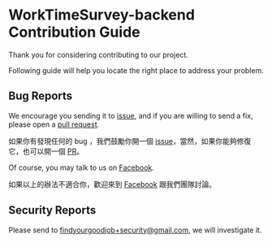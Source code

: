WorkTimeSurvey-backend Contribution Guide
=========================================

Thank you for considering contributing to our project.

Following guide will help you locate the right place to address your problem.

## Bug Reports

We encourage you sending it to [issue](https://github.com/goodjoblife/WorkTimeSurvey-backend/issues), and if you are willing to send a fix, please open a [pull request](https://github.com/goodjoblife/WorkTimeSurvey-backend/pulls).

如果你有發現任何的 bug ，我們鼓勵你開一個 [issue](https://github.com/goodjoblife/WorkTimeSurvey-backend/issues)，當然，如果你能夠修復它，也可以開一個 [PR](https://github.com/goodjoblife/WorkTimeSurvey-backend/pulls)。

Of course, you may talk to us on [Facebook](https://www.facebook.com/goodjob.life/).

如果以上的辦法不適合你，歡迎來到 [Facebook](https://www.facebook.com/goodjob.life/) 跟我們團隊討論。

## Security Reports

Please send to findyourgoodjob+security@gmail.com, we will investigate it.
